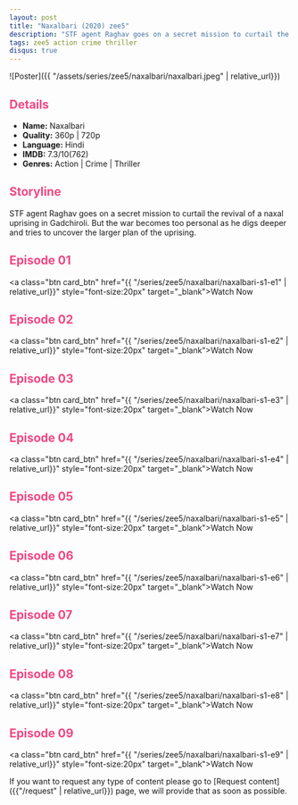 ```yaml
---
layout: post
title: "Naxalbari (2020) zee5"
description: "STF agent Raghav goes on a secret mission to curtail the revival of a naxal uprising in Gadchiroli. But the war becomes too personal as he digs deeper and tries to uncover the larger plan of the uprising. "
tags: zee5 action crime thriller
disqus: true
---
```

<style>
h2{
    color:#F24784;
}
</style>

![Poster]({{ "/assets/series/zee5/naxalbari/naxalbari.jpeg" | relative_url}})

## Details

* **Name:** Naxalbari
* **Quality:** 360p \| 720p
* **Language:** Hindi
* **IMDB:** 7.3/10(762)
* **Genres:**  Action \| Crime \| Thriller

## Storyline

STF agent Raghav goes on a secret mission to curtail the revival of a naxal uprising in Gadchiroli. But the war becomes too personal as he digs deeper and tries to uncover the larger plan of the uprising.

## Episode 01

<a class="btn card_btn" href="{{ "/series/zee5/naxalbari/naxalbari-s1-e1" | relative_url}}" style="font-size:20px" target="_blank">Watch Now</a>

## Episode 02

<a class="btn card_btn" href="{{ "/series/zee5/naxalbari/naxalbari-s1-e2" | relative_url}}" style="font-size:20px" target="_blank">Watch Now</a>

## Episode 03

<a class="btn card_btn" href="{{ "/series/zee5/naxalbari/naxalbari-s1-e3" | relative_url}}" style="font-size:20px" target="_blank">Watch Now</a>

## Episode 04

<a class="btn card_btn" href="{{ "/series/zee5/naxalbari/naxalbari-s1-e4" | relative_url}}" style="font-size:20px" target="_blank">Watch Now</a>

## Episode 05

<a class="btn card_btn" href="{{ "/series/zee5/naxalbari/naxalbari-s1-e5" | relative_url}}" style="font-size:20px" target="_blank">Watch Now</a>

## Episode 06

<a class="btn card_btn" href="{{ "/series/zee5/naxalbari/naxalbari-s1-e6" | relative_url}}" style="font-size:20px" target="_blank">Watch Now</a>

## Episode 07

<a class="btn card_btn" href="{{ "/series/zee5/naxalbari/naxalbari-s1-e7" | relative_url}}" style="font-size:20px" target="_blank">Watch Now</a>

## Episode 08

<a class="btn card_btn" href="{{ "/series/zee5/naxalbari/naxalbari-s1-e8" | relative_url}}" style="font-size:20px" target="_blank">Watch Now</a>

## Episode 09

<a class="btn card_btn" href="{{ "/series/zee5/naxalbari/naxalbari-s1-e9" | relative_url}}" style="font-size:20px" target="_blank">Watch Now</a>

If you want to request any type of content please go to [Request content]({{"/request" | relative_url}}) page, we will provide that as soon as possible.
